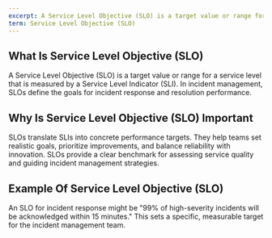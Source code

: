```yaml
---
excerpt: A Service Level Objective (SLO) is a target value or range for a service level that is measured by a Service Level Indicator (SLI).
term: Service Level Objective (SLO)
---
```

## What Is Service Level Objective (SLO)

A Service Level Objective (SLO) is a target value or range for a service level that is measured by a Service Level Indicator (SLI). In incident management, SLOs define the goals for incident response and resolution performance.

## Why Is Service Level Objective (SLO) Important

SLOs translate SLIs into concrete performance targets. They help teams set realistic goals, prioritize improvements, and balance reliability with innovation. SLOs provide a clear benchmark for assessing service quality and guiding incident management strategies.

## Example Of Service Level Objective (SLO)

An SLO for incident response might be "99% of high-severity incidents will be acknowledged within 15 minutes." This sets a specific, measurable target for the incident management team.